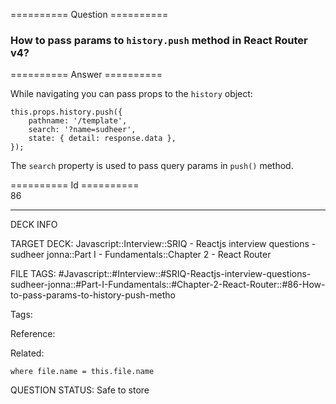 ========== Question ==========  

### How to pass params to `history.push` method in React Router v4?  

========== Answer ==========  

While navigating you can pass props to the `history` object:

<!-- codeblock-start -->
<pre><code class="hljs language-javascript"><span class="hljs-variable language_">this</span>.<span class="hljs-property">props</span>.<span class="hljs-property">history</span>.<span class="hljs-title function_">push</span>({
    <span class="hljs-attr">pathname</span>: <span class="hljs-string">'/template'</span>,
    <span class="hljs-attr">search</span>: <span class="hljs-string">'?name=sudheer'</span>,
    <span class="hljs-attr">state</span>: { <span class="hljs-attr">detail</span>: response.<span class="hljs-property">data</span> },
});
</code></pre>
<!-- codeblock-end -->

The `search` property is used to pass query params in `push()` method.

========== Id ==========  
86

---

DECK INFO

TARGET DECK: Javascript::Interview::SRIQ - Reactjs interview questions - sudheer jonna::Part I - Fundamentals::Chapter 2 - React Router

FILE TAGS: #Javascript::#Interview::#SRIQ-Reactjs-interview-questions-sudheer-jonna::#Part-I-Fundamentals::#Chapter-2-React-Router::#86-How-to-pass-params-to-history-push-metho

Tags:

Reference:

Related:

```dataview
where file.name = this.file.name
```
QUESTION STATUS: Safe to store
